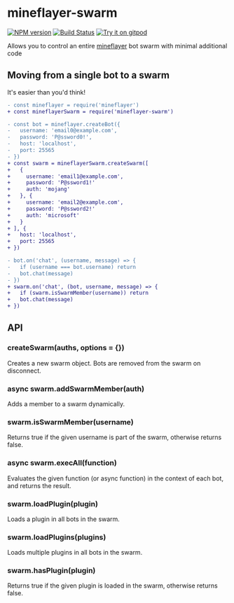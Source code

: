 # mineflayer-swarm
[![NPM version](https://img.shields.io/npm/v/mineflayer-swarm.svg)](http://npmjs.com/package/mineflayer-swarm)
[![Build Status](https://github.com/Pandapip1/mineflayer-swarm/workflows/CI/badge.svg)](https://github.com/Pandapip1/mineflayer-swarm/actions?query=workflow%3A%22CI%22)
[![Try it on gitpod](https://img.shields.io/badge/try-on%20gitpod-brightgreen.svg)](https://gitpod.io/#https://github.com/Pandapip1/mineflayer-swarm)

Allows you to control an entire [mineflayer](https://github.com/PrismarineJS/mineflayer) bot swarm with minimal additional code

## Moving from a single bot to a swarm

It's easier than you'd think!

```diff
- const mineflayer = require('mineflayer')
+ const mineflayerSwarm = require('mineflayer-swarm')

- const bot = mineflayer.createBot({
-   username: 'email0@example.com',
-   password: 'P@ssword0!',
-   host: 'localhost',
-   port: 25565
- })
+ const swarm = mineflayerSwarm.createSwarm([
+   {
+     username: 'email1@example.com',
+     password: 'P@ssword1!'
+     auth: 'mojang'
+   }, {
+     username: 'email2@example.com',
+     password: 'P@ssword2!'
+     auth: 'microsoft'
+   }
+ ], {
+   host: 'localhost',
+   port: 25565
+ })

- bot.on('chat', (username, message) => {
-   if (username === bot.username) return
-   bot.chat(message)
- })
+ swarm.on('chat', (bot, username, message) => {
+   if (swarm.isSwarmMember(username)) return
+   bot.chat(message)
+ })

```
## API

### createSwarm(auths, options = {})

Creates a new swarm object. Bots are removed from the swarm on disconnect.

### async swarm.addSwarmMember(auth)

Adds a member to a swarm dynamically.

### swarm.isSwarmMember(username)

Returns true if the given username is part of the swarm, otherwise returns false.

### async swarm.execAll(function)

Evaluates the given function (or async function) in the context of each bot, and returns the result.

### swarm.loadPlugin(plugin)

Loads a plugin in all bots in the swarm.

### swarm.loadPlugins(plugins)

Loads multiple plugins in all bots in the swarm.

### swarm.hasPlugin(plugin)

Returns true if the given plugin is loaded in the swarm, otherwise returns false.
